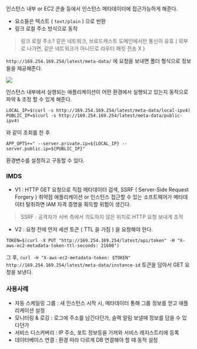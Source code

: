 인스턴스 내부 or EC2 콘솔 등에서 인스턴스 메타데이터에 접근가능하게 해준다.

- 요소들은 텍스트 ( `text/plain` ) 으로 반환
- 링크 로컬 주소 방식으로 동작

> 링크 로컬 주소?
> 같은 네트워크, 브로드캐스트 도메인에서만 통신이 유효
> ( 외부로 나가면, 같은 네트워크가 아니므로 라우터 패킷 전송 X )


`http://169.254.169.254/latest/meta-data/` 에 요청을 보내면 폴더 형식으로 정보들을 제공해준다.

![](https://i.imgur.com/txh27nP.png)

인스턴스 내부에서 실행되는 애플리케이션이 어떤 환경에서 실행되고 있는지 동적으로 파악 & 조정 할 수 있게 해준다.

```shell
LOCAL_IP=$(curl -s http://169.254.169.254/latest/meta-data/local-ipv4)  
PUBLIC_IP=$(curl -s http://169.254.169.254/latest/meta-data/public-ipv4)
```

와 같이 조회를 한 후

```shell
APP_OPTS+=" --server.private.ip=${LOCAL_IP} --server.public.ip=${PUBLIC_IP}"
```

환경변수를 설정하고 구동할 수 있다.

### IMDS

- V1 : HTTP GET 요청으로 직접 메타데이터 검색, SSRF ( Server-Side Request Forgery ) 취약점 애플리케이션 or 인스턴스 접근할 수 있는 소프트웨어가 메타데이터 탈취하면 IAM 자격 증명을 획득할 위험이 생긴다.

> SSRF : 공격자가 서버 측에서 의도하지 않은 위치로 HTTP 요청 보내게 조작

- V2 : 요청 전에 먼저 세션 토큰 ( TTL 을 가짐 ) 을 요청해야 한다.

`TOKEN=$(curl -X PUT "http://169.254.169.254/latest/api/token" -H "X-aws-ec2-metadata-token-ttl-seconds: 21600")`

그 후, `curl -H "X-aws-ec2-metadata-token: $TOKEN" http://169.254.169.254/latest/meta-data/instance-id`
토큰을 담아서 GET 요청을 보낸다.

### 사용사례

- 자동 스케일링 그룹 : 새 인스턴스 시작 시, 메타데이터 통해 그룹 정보를 얻고 애플리케이션 설정
- 모니터링 & 로깅 : 로그에 주소를 남긴다던가, 슬랙 알림 보낼때 정보를 담을 수 있다던가
- 서비스 디스커버리 : IP 주소, 포트 정보등을 가져와 서비스 레지스트리에 등록
- 데이터베이스 연결 : 환경 따라 다르게 DB 연결해야 할 때 동적 설정
